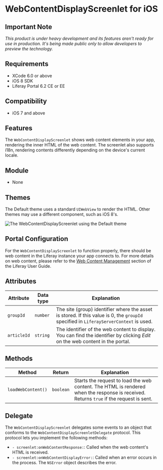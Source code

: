 # WebContentDisplayScreenlet for iOS

## Important Note

*This product is under heavy development and its features aren't ready for use in production. It's being made public only to allow developers to preview the technology.*

## Requirements

- XCode 6.0 or above
- iOS 8 SDK
- Liferay Portal 6.2 CE or EE

## Compatibility

- iOS 7 and above

## Features

The `WebContentDisplayScreenlet` shows web content elements in your app, rendering the inner HTML of the web content. The screenlet also supports i18n, rendering contents differently depending on the device's current locale.

## Module

- None

## Themes

The Default theme uses a standard `UIWebView` to render the HTML. Other themes may use a different component, such as iOS 8's.

![The `WebContentDisplayScreenlet` using the Default theme](Images/webcontent.png)

## Portal Configuration

For the `WebContentDisplayScreenlet` to function properly, there should be web content in the Liferay instance your app connects to. For more details on web content, please refer to the [Web Content Management](https://dev.liferay.com/discover/portal/-/knowledge_base/6-2/web-content-management) section of the Liferay User Guide.

## Attributes

| Attribute | Data type | Explanation |
|-----------|-----------|-------------| 
| `groupId` | `number` | The site (group) identifier where the asset is stored. If this value is 0, the `groupId` specified in `LiferayServerContext` is used. |
|  `articleId` | `string` | The identifier of the web content to display. You can find the identifier by clicking *Edit* on the web content in the portal. |

## Methods

| Method | Return | Explanation |
|-----------|-----------|-------------| 
|  `loadWebContent()` | `boolean` | Starts the request to load the web content. The HTML is rendered when the response is received. Returns `true` if the request is sent. |

## Delegate

The `WebContentDisplayScreenlet` delegates some events to an object that conforms to the `WebContentDisplayScreenletDelegate` protocol. This protocol lets you implement the following methods:

- `- screenlet:onWebContentResponse:`: Called when the web content's HTML is received.
- `- screenlet:onWebContentDisplayError:`: Called when an error occurs in the process. The `NSError` object describes the error.

